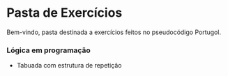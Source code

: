 # Pasta de Exercícios

Bem-vindo, pasta destinada a exercícios feitos no pseudocódigo Portugol.

### Lógica em programação

* Tabuada com estrutura de repetição 
